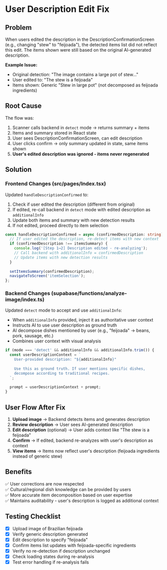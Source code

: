 # User Description Edit Fix

## Problem

When users edited the description in the DescriptionConfirmationScreen (e.g., changing "stew" to "feijoada"), the detected items list did not reflect this edit. The items shown were still based on the original AI-generated description.

**Example Issue:**
- Original detection: "The image contains a large pot of stew..."
- User edited to: "The stew is a feijoada"
- Items shown: Generic "Stew in large pot" (not decomposed as feijoada ingredients)

## Root Cause

The flow was:
1. Scanner calls backend in `detect` mode → returns summary + items
2. Items and summary stored in React state
3. User sees DescriptionConfirmationScreen, can edit description
4. User clicks confirm → only summary updated in state, same items shown
5. **User's edited description was ignored - items never regenerated**

## Solution

### Frontend Changes (src/pages/Index.tsx)

Updated `handleDescriptionConfirmed` to:
1. Check if user edited the description (different from original)
2. If edited, re-call backend in `detect` mode with edited description as `additionalInfo`
3. Update both items and summary with new detection results
4. If not edited, proceed directly to item selection

```typescript
const handleDescriptionConfirmed = async (confirmedDescription: string) => {
  // If user edited the description, re-detect items with new context
  if (confirmedDescription !== itemsSummary) {
    console.log('[Step 1→2] Description edited - re-analyzing');
    // Call backend with additionalInfo = confirmedDescription
    // Update items with new detection results
  }
  
  setItemsSummary(confirmedDescription);
  navigateToScreen('itemSelection');
};
```

### Backend Changes (supabase/functions/analyze-image/index.ts)

Updated `detect` mode to accept and use `additionalInfo`:
- When `additionalInfo` provided, inject it as authoritative user context
- Instructs AI to use user description as ground truth
- AI decompose dishes mentioned by user (e.g., "feijoada" → beans, pork, sausage, etc.)
- Combines user context with visual analysis

```typescript
if (mode === 'detect' && additionalInfo && additionalInfo.trim()) {
  const userDescriptionContext = `
    User-provided description: "${additionalInfo}"
    
    Use this as ground truth. If user mentions specific dishes,
    decompose according to traditional recipes.
  `;
  
  prompt = userDescriptionContext + prompt;
}
```

## User Flow After Fix

1. **Upload image** → Backend detects items and generates description
2. **Review description** → User sees AI-generated description
3. **Edit description** (optional) → User adds context like "The stew is a feijoada"
4. **Confirm** → If edited, backend re-analyzes with user's description as context
5. **View items** → Items now reflect user's description (feijoada ingredients instead of generic stew)

## Benefits

✅ User corrections are now respected  
✅ Cultural/regional dish knowledge can be provided by users  
✅ More accurate item decomposition based on user expertise  
✅ Maintains auditability - user's description is logged as additional context  

## Testing Checklist

- [x] Upload image of Brazilian feijoada
- [x] Verify generic description generated
- [x] Edit description to specify "feijoada"
- [x] Confirm items list updates with feijoada-specific ingredients
- [x] Verify no re-detection if description unchanged
- [x] Check loading states during re-analysis
- [x] Test error handling if re-analysis fails
